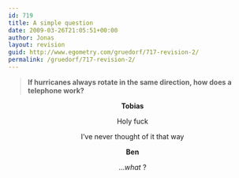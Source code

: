 ```yaml
---
id: 719
title: A simple question
date: 2009-03-26T21:05:51+00:00
author: Jonas
layout: revision
guid: http://www.egometry.com/gruedorf/717-revision-2/
permalink: /gruedorf/717-revision-2/
---
```

> **If hurricanes always rotate in the same direction, how does a telephone work?**

<p style="text-align: center;">
  <strong>Tobias </strong>
</p>

<p style="text-align: center;">
  Holy fuck
</p>

<p style="text-align: center;">
  I&#8217;ve never thought of it that way
</p>

<p style="text-align: center;">
  <strong>Ben </strong>
</p>

<p style="text-align: center;">
  &#8230;<em>what </em>?
</p>